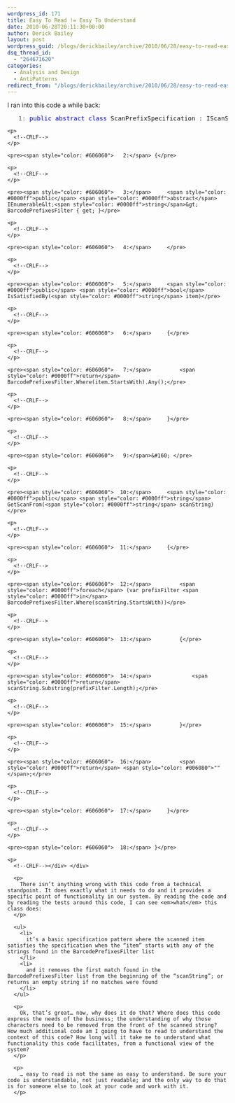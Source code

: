 ```yaml
---
wordpress_id: 171
title: Easy To Read != Easy To Understand
date: 2010-06-28T20:11:30+00:00
author: Derick Bailey
layout: post
wordpress_guid: /blogs/derickbailey/archive/2010/06/28/easy-to-read-easy-to-understand.aspx
dsq_thread_id:
  - "264671620"
categories:
  - Analysis and Design
  - AntiPatterns
redirect_from: "/blogs/derickbailey/archive/2010/06/28/easy-to-read-easy-to-understand.aspx/"
---
```

I ran into this code a while back:

<div>
  <div>
    <pre><span style="color: #606060">   1:</span> <span style="color: #0000ff">public</span> <span style="color: #0000ff">abstract</span> <span style="color: #0000ff">class</span> ScanPrefixSpecification : IScanSpecification</pre>
    
    <p>
      <!--CRLF-->
    </p>
    
    <pre><span style="color: #606060">   2:</span> {</pre>
    
    <p>
      <!--CRLF-->
    </p>
    
    <pre><span style="color: #606060">   3:</span>     <span style="color: #0000ff">public</span> <span style="color: #0000ff">abstract</span> IEnumerable&lt;<span style="color: #0000ff">string</span>&gt; BarcodePrefixesFilter { get; }</pre>
    
    <p>
      <!--CRLF-->
    </p>
    
    <pre><span style="color: #606060">   4:</span>     </pre>
    
    <p>
      <!--CRLF-->
    </p>
    
    <pre><span style="color: #606060">   5:</span>     <span style="color: #0000ff">public</span> <span style="color: #0000ff">bool</span> IsSatisfiedBy(<span style="color: #0000ff">string</span> item)</pre>
    
    <p>
      <!--CRLF-->
    </p>
    
    <pre><span style="color: #606060">   6:</span>     {</pre>
    
    <p>
      <!--CRLF-->
    </p>
    
    <pre><span style="color: #606060">   7:</span>         <span style="color: #0000ff">return</span> BarcodePrefixesFilter.Where(item.StartsWith).Any();</pre>
    
    <p>
      <!--CRLF-->
    </p>
    
    <pre><span style="color: #606060">   8:</span>     }</pre>
    
    <p>
      <!--CRLF-->
    </p>
    
    <pre><span style="color: #606060">   9:</span>&#160; </pre>
    
    <p>
      <!--CRLF-->
    </p>
    
    <pre><span style="color: #606060">  10:</span>     <span style="color: #0000ff">public</span> <span style="color: #0000ff">string</span> GetScanFrom(<span style="color: #0000ff">string</span> scanString)</pre>
    
    <p>
      <!--CRLF-->
    </p>
    
    <pre><span style="color: #606060">  11:</span>     {</pre>
    
    <p>
      <!--CRLF-->
    </p>
    
    <pre><span style="color: #606060">  12:</span>         <span style="color: #0000ff">foreach</span> (var prefixFilter <span style="color: #0000ff">in</span> BarcodePrefixesFilter.Where(scanString.StartsWith))</pre>
    
    <p>
      <!--CRLF-->
    </p>
    
    <pre><span style="color: #606060">  13:</span>         {</pre>
    
    <p>
      <!--CRLF-->
    </p>
    
    <pre><span style="color: #606060">  14:</span>             <span style="color: #0000ff">return</span> scanString.Substring(prefixFilter.Length);</pre>
    
    <p>
      <!--CRLF-->
    </p>
    
    <pre><span style="color: #606060">  15:</span>         }</pre>
    
    <p>
      <!--CRLF-->
    </p>
    
    <pre><span style="color: #606060">  16:</span>         <span style="color: #0000ff">return</span> <span style="color: #006080">""</span>;</pre>
    
    <p>
      <!--CRLF-->
    </p>
    
    <pre><span style="color: #606060">  17:</span>     }</pre>
    
    <p>
      <!--CRLF-->
    </p>
    
    <pre><span style="color: #606060">  18:</span> }</pre>
    
    <p>
      <!--CRLF--></div> </div> 
      
      <p>
        There isn’t anything wrong with this code from a technical standpoint. It does exactly what it needs to do and it provides a specific point of functionality in our system. By reading the code and by reading the tests around this code, I can see <em>what</em> this class does:
      </p>
      
      <ul>
        <li>
          it’s a basic specification pattern where the scanned item satisfies the specification when the “item” starts with any of the strings found in the BarcodePrefixesFilter list
        </li>
        <li>
          and it removes the first match found in the BarcodePrefixesFilter list from the beginning of the “scanString”; or returns an empty string if no matches were found
        </li>
      </ul>
      
      <p>
        Ok, that’s great… now, why does it do that? Where does this code express the needs of the business; the understanding of why those characters need to be removed from the front of the scanned string? How much additional code am I going to have to read to understand the context of this code? How long will it take me to understand what functionality this code facilitates, from a functional view of the system?
      </p>
      
      <p>
        … easy to read is not the same as easy to understand. Be sure your code is understandable, not just readable; and the only way to do that is for someone else to look at your code and work with it.
      </p>